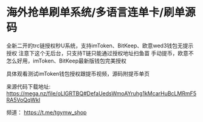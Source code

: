 # 海外抢单刷单系统/多语言连单卡/刷单源码
全新二开的trc链授权秒U系统，支持imToken、BitKeep、欧意wed3钱包无提示授权
注意下这个无后台，只支持T链只能通过授权地址扫鱼苗
手动提币，欧意不怎么好用，imToken、BitKeep最新版钱包完美授权

具体观看测试imToken钱包授权跟提币视频，源码附提币单页







来源代码下载地址: https://mega.nz/file/oLlGRTBQ#DefaUedsWmoAYruhg1kMcarHuBcLMRmF5RA5VoQqWkI 

频道： https://t.me/tgymw_shop
